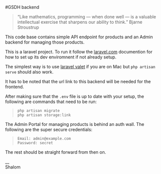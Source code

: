 #GSDH backend

>“Like mathematics, programming — when done well — is a valuable intellectual exercise that sharpens our ability to think.”   Bjarne Stroustrup

This code base contains simple API endpoint for products and an Admin backend for managing those products.

This is a laravel project. To run it follow the [laravel.com](www.laravel.com) documention for how to set up its dev enviromnent if not already setup.

The simplest way is to use [laravel valet](https://laravel.com/docs/5.8/valet) if you are on Mac but `php artisan serve` should also work.

It has to be noted that the url link to this backend will be needed for the frontend.

After making sure that the `.env` file is up to date with your setup, the following are commands that need to be run:  
>`php artisan migrate`  
`php artisan storage:link`

The Admin Portal for managing products is behind an auth wall. The following are the super secure credentials:

>`Email: admin@example.com`  
`Password: secret`

The rest should be straight forward from then on.

__  
Shalom
